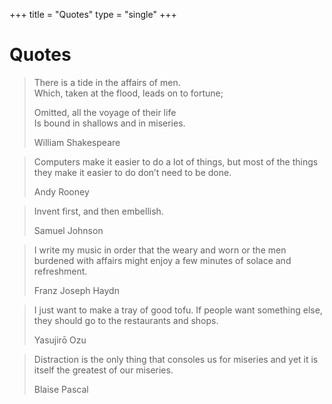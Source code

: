 +++
title = "Quotes"
type = "single"
+++

# Quotes

<blockquote>
  <p>
    There is a tide in the affairs of men. <br>
    Which, taken at the flood, leads on to fortune;
  </p>
  <p>
    Omitted, all the voyage of their life <br>
    Is bound in shallows and in miseries.
  </p>
  <footer>William Shakespeare</footer>
</blockquote>

<blockquote>
  <p>Computers make it easier to do a lot of things, but most of the things they make it easier to do don’t need to be done.</p>
  <footer>Andy Rooney</footer>
</blockquote>

<blockquote>
  <p>Invent first, and then embellish.</p>
  <footer>Samuel Johnson</footer>
</blockquote>

<blockquote>
  <p>I write my music in order that the weary and worn or the men burdened with affairs might enjoy a few minutes of solace and refreshment.</p>
  <footer>Franz Joseph Haydn</footer>
</blockquote>

<blockquote>
  <p>I just want to make a tray of good tofu. If people want something else, they should go to the restaurants and shops.</p>
  <footer>Yasujirō Ozu</footer>
</blockquote>

<blockquote>
  <p>Distraction is the only thing that consoles us for miseries and yet it is itself the greatest of our miseries.</p>
  <footer>Blaise Pascal</footer>
</blockquote>
